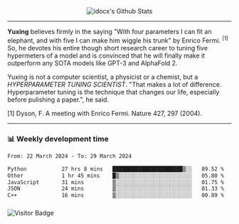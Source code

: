 <div align="center">
    <img align="center" src="https://github-readme-stats.vercel.app/api?username=idocx&show_icons=true&count_private=true&hide_border=true" alt="idocx's Github Stats"></img>
</div>

---

**Yuxing** believes firmly in the saying "With four parameters I can fit an elephant, and with five I can make him wiggle his trunk" by Enrico Fermi. <sup>[1]</sup> So, he devotes his entire though short research career to tuning five hypermeters of a model and is convinced that he will finally make it outperform any SOTA models like GPT-3 and AlphaFold 2.

Yuxing is not a computer scientist, a physicist or a chemist, but a *HYPERPARAMETER TUNING SCIENTIST*. "That makes a lot of difference. Hyperparameter tuning is the technique that changes our life, especially before pulishing a paper.", he said.

[1] Dyson, F. A meeting with Enrico Fermi. Nature 427, 297 (2004).


---

### 📊 Weekly development time
<!--START_SECTION:waka-->

```txt
From: 22 March 2024 - To: 29 March 2024

Python           27 hrs 8 mins   ██████████████████████▒░░   89.52 %
Other            1 hr 45 mins    █▒░░░░░░░░░░░░░░░░░░░░░░░   05.80 %
JavaScript       31 mins         ▒░░░░░░░░░░░░░░░░░░░░░░░░   01.75 %
JSON             24 mins         ▒░░░░░░░░░░░░░░░░░░░░░░░░   01.33 %
C++              16 mins         ▒░░░░░░░░░░░░░░░░░░░░░░░░   00.89 %
```

<!--END_SECTION:waka-->

### 

![Visitor Badge](https://visitor-badge.laobi.icu/badge?page_id=idocx.idocx)
